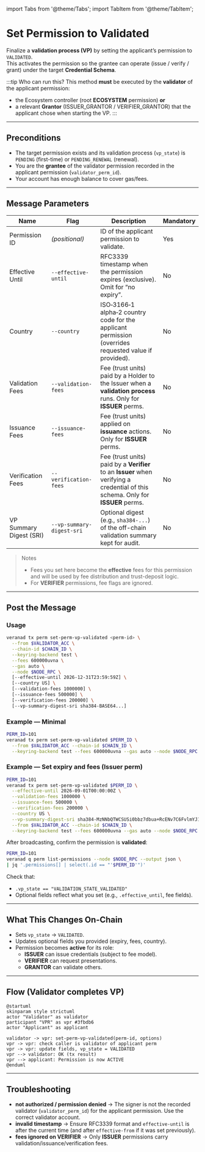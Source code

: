 import Tabs from '@theme/Tabs';
import TabItem from '@theme/TabItem';

# Set Permission to Validated

Finalize a **validation process (VP)** by setting the applicant’s permission to `VALIDATED`.  
This activates the permission so the grantee can operate (issue / verify / grant) under the target **Credential Schema**.

:::tip Who can run this?
This method **must** be executed by the **validator** of the applicant permission:
- the Ecosystem controller (root **ECOSYSTEM** permission) **or**
- a relevant **Grantor** (ISSUER_GRANTOR / VERIFIER_GRANTOR) that the applicant chose when starting the VP.
:::

---

## Preconditions

- The target permission exists and its validation process (`vp_state`) is `PENDING` (first-time) or `PENDING_RENEWAL` (renewal).
- You are the **grantee** of the validator permission recorded in the applicant permission (`validator_perm_id`).
- Your account has enough balance to cover gas/fees.

---

## Message Parameters

| Name | Flag | Description | Mandatory |
|---|---|---|---|
| Permission ID | _(positional)_ | ID of the applicant permission to validate. | Yes |
| Effective Until | `--effective-until` | RFC3339 timestamp when the permission expires (exclusive). Omit for “no expiry”. | No |
| Country | `--country` | ISO‑3166‑1 alpha‑2 country code for the applicant permission (overrides requested value if provided). | No |
| Validation Fees | `--validation-fees` | Fee (trust units) paid by a Holder to the Issuer when a **validation process** runs. Only for **ISSUER** perms. | No |
| Issuance Fees | `--issuance-fees` | Fee (trust units) applied on **issuance** actions. Only for **ISSUER** perms. | No |
| Verification Fees | `--verification-fees` | Fee (trust units) paid by a **Verifier** to an **Issuer** when verifying a credential of this schema. Only for **ISSUER** perms. | No |
| VP Summary Digest (SRI) | `--vp-summary-digest-sri` | Optional digest (e.g., `sha384-...`) of the off-chain validation summary kept for audit. | No |

> Notes  
> - Fees you set here become the **effective** fees for this permission and will be used by fee distribution and trust-deposit logic.  
> - For **VERIFIER** permissions, fee flags are ignored.

---

## Post the Message

<Tabs>
  <TabItem value="cli" label="CLI" default>

### Usage

```bash
veranad tx perm set-perm-vp-validated <perm-id> \
  --from $VALIDATOR_ACC \
  --chain-id $CHAIN_ID \
  --keyring-backend test \
  --fees 600000uvna \
  --gas auto \
  --node $NODE_RPC \
  [--effective-until 2026-12-31T23:59:59Z] \
  [--country US] \
  [--validation-fees 1000000] \
  [--issuance-fees 500000] \
  [--verification-fees 200000] \
  [--vp-summary-digest-sri sha384-BASE64...]
```

### Example — Minimal

```bash
PERM_ID=101
veranad tx perm set-perm-vp-validated $PERM_ID \
  --from $VALIDATOR_ACC --chain-id $CHAIN_ID \
  --keyring-backend test --fees 600000uvna --gas auto --node $NODE_RPC
```

### Example — Set expiry and fees (Issuer perm)

```bash
PERM_ID=101
veranad tx perm set-perm-vp-validated $PERM_ID \
  --effective-until 2026-09-01T00:00:00Z \
  --validation-fees 1000000 \
  --issuance-fees 500000 \
  --verification-fees 200000 \
  --country US \
  --vp-summary-digest-sri sha384-MzNNbQTWCSUSi0bbz7dbua+RcENv7C6FvlmYJ1Y+I727HsPOHdzwELMYO9Mz68M26 \
  --from $VALIDATOR_ACC --chain-id $CHAIN_ID \
  --keyring-backend test --fees 600000uvna --gas auto --node $NODE_RPC
```

  </TabItem>

  <TabItem value="verify" label="Verify Result">

After broadcasting, confirm the permission is **validated**:

```bash
PERM_ID=101
veranad q perm list-permissions --node $NODE_RPC --output json \
| jq '.permissions[] | select(.id == "'$PERM_ID'")'
```


Check that:

<ul>
  <li><code>.vp_state == "VALIDATION_STATE_VALIDATED"</code></li>
  <li>Optional fields reflect what you set (e.g., <code>.effective_until</code>, fee fields).</li>
</ul>


  </TabItem>
</Tabs>

---

## What This Changes On-Chain

- Sets `vp_state` → `VALIDATED`.
- Updates optional fields you provided (expiry, fees, country).
- Permission becomes **active** for its role:
  - **ISSUER** can issue credentials (subject to fee model).
  - **VERIFIER** can request presentations.
  - **GRANTOR** can validate others.

---

## Flow (Validator completes VP)

```plantuml
@startuml
skinparam style strictuml
actor "Validator" as validator
participant "VPR" as vpr #3fbdb6
actor "Applicant" as applicant

validator -> vpr: set-perm-vp-validated(perm-id, options)
vpr -> vpr: check caller is validator of applicant perm
vpr -> vpr: update fields, vp_state = VALIDATED
vpr --> validator: OK (tx result)
vpr --> applicant: Permission is now ACTIVE
@enduml
```

---

## Troubleshooting

- **not authorized / permission denied** → The signer is not the recorded validator (`validator_perm_id`) for the applicant permission. Use the correct validator account.
- **invalid timestamp** → Ensure RFC3339 format and `effective-until` is after the current time (and after `effective-from` if it was set previously).
- **fees ignored on VERIFIER** → Only **ISSUER** permissions carry validation/issuance/verification fees.